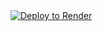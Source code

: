 <a href="https://render.com/deploy?repo=https://github.com/karaageYUKI/maucyclic">
 <img src="https://render.com/images/deploy-to-render-button.svg" alt="Deploy to Render"><br>
</a>


